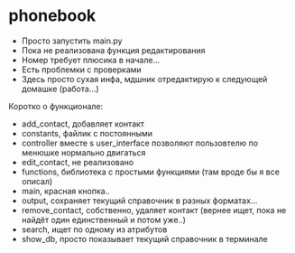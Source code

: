 # phonebook

- Просто запустить main.py
- Пока не реализована функция редактирования
- Номер требует плюсика в начале...
- Есть проблемки с проверками
- Здесь просто сухая инфа, мдшник отредактирую к следующей домашке (работа...)

Коротко о функционале:
- add_contact, добавляет контакт
- constants, файлик с постоянными
- controller вместе s user_interface позволяют пользовтелю по менюшке нормально двигаться
- edit_contact, не реализовано
- functions, библиотека с простыми функциями (там вроде бы я все описал)
- main, красная кнопка..
- output, сохраняет текущий справочник в разных форматах...
- remove_contact, собственно, удаляет контакт (вернее ищет, пока не найдёт один единственный и потом уже..)
- search, ищет по одному из атрибутов
- show_db, просто показывает текущий справочник в терминале
